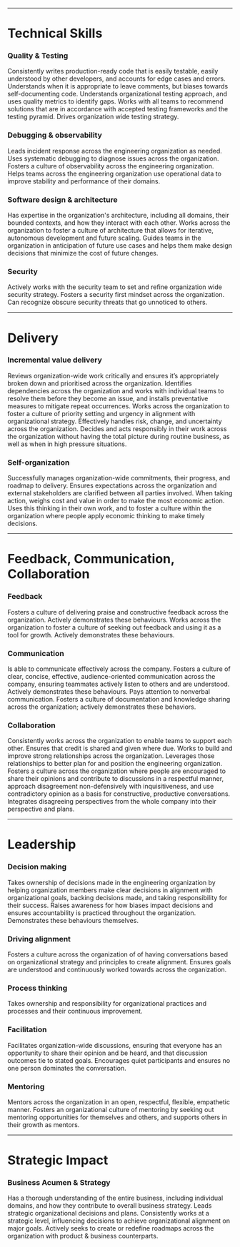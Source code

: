 ***
# Technical Skills
### Quality & Testing
Consistently writes production-ready code that is easily testable, easily understood by other developers, and accounts for edge cases and errors. Understands when it is appropriate to leave comments, but biases towards self-documenting code.
Understands organizational testing approach, and uses quality metrics to identify gaps. Works with all teams to recommend solutions that are in accordance with accepted testing frameworks and the testing pyramid. Drives organization wide testing strategy.

### Debugging & observability
Leads incident response across the engineering organization as needed. Uses systematic debugging to diagnose issues across the organization.
Fosters a culture of observability across the engineering organization. Helps teams across the engineering organization use operational data to improve stability and performance of their domains.

### Software design & architecture
Has expertise in the organization's architecture, including all domains, their bounded contexts, and how they interact with each other.
Works across the organization to foster a culture of architecture that allows for iterative, autonomous development and future scaling. Guides teams in the organization in anticipation of future use cases and helps them make design decisions that minimize the cost of future changes. 

### Security
Actively works with the security team to set and refine organization wide security strategy. Fosters a security first mindset across the organization. Can recognize obscure security threats that go unnoticed to others.

***
# Delivery
### Incremental value delivery
Reviews organization-wide work critically and ensures it’s appropriately broken down and prioritised across the organization.
Identifies dependencies across the organization and works with individual teams to resolve them before they become an issue, and installs preventative measures to mitigate repeat occurrences. Works across the organization to foster a culture of priority setting and urgency in alignment with organizational strategy.
Effectively handles risk, change, and uncertainty across the organization. Decides and acts responsibly in their work across the organization without having the total picture during routine business, as well as when in high pressure situations.

### Self-organization
Successfully manages organization-wide commitments, their progress, and roadmap to delivery. Ensures expectations across the organization and external stakeholders are clarified between all parties involved. 
When taking action, weighs cost and value in order to make the most economic action. Uses this thinking in their own work, and to foster a culture within the organization where people apply economic thinking to make timely decisions.

***
# Feedback, Communication, Collaboration 
### Feedback
Fosters a culture of delivering praise and constructive feedback across the organization. Actively demonstrates these behaviours. 
Works across the organization to foster a culture of seeking out feedback and using it as a tool for growth. Actively demonstrates these behaviours.

### Communication
Is able to communicate effectively across the company. Fosters a culture of clear, concise, effective, audience-oriented communication across the company, ensuring teammates actively listen to others and are understood. Actively demonstrates these behaviours. Pays attention to nonverbal communication. 
Fosters a culture of documentation and knowledge sharing across the organization; actively demonstrates these behaviors.

### Collaboration
Consistently works across the organization to enable teams to support each other. Ensures that credit is shared and given where due. 
Works to build and improve strong relationships across the organization. Leverages those relationships to better plan for and position the engineering organization.
Fosters a culture across the organization where people are encouraged to share their opinions and contribute to discussions in a respectful manner, approach disagreement non-defensively with inquisitiveness, and use contradictory opinion as a basis for constructive, productive conversations. Integrates disagreeing perspectives from the whole company into their perspective and plans.

***
# Leadership
### Decision making
Takes ownership of decisions made in the engineering organization by helping organization members make clear decisions in alignment with organizational goals, backing decisions made, and taking responsibility for their success. Raises awareness for how biases impact decisions and ensures accountability is practiced throughout the organization. Demonstrates these behaviours themselves.

### Driving alignment
Fosters a culture across the organization of of having conversations based on organizational strategy and principles to create alignment. Ensures goals are understood and continuously worked towards across the organization.

### Process thinking
Takes ownership and responsibility for organizational practices and processes and their continuous improvement.

### Facilitation
Facilitates organization-wide discussions, ensuring that everyone has an opportunity to share their opinion and be heard, and that discussion outcomes tie to stated goals. Encourages quiet participants and ensures no one person dominates the conversation.

### Mentoring
Mentors across the organization in an open, respectful, flexible, empathetic manner. Fosters an organizational culture of mentoring by seeking out mentoring opportunities for themselves and others, and supports others in their growth as mentors.

***
# Strategic Impact
### Business Acumen & Strategy
Has a thorough understanding of the entire business, including individual domains, and how they contribute to overall business strategy.
Leads strategic organizational decisions and plans. Consistently works at a strategic level, influencing decisions to achieve organizational alignment on major goals.
Actively seeks to create or redefine roadmaps across the organization with product & business counterparts.